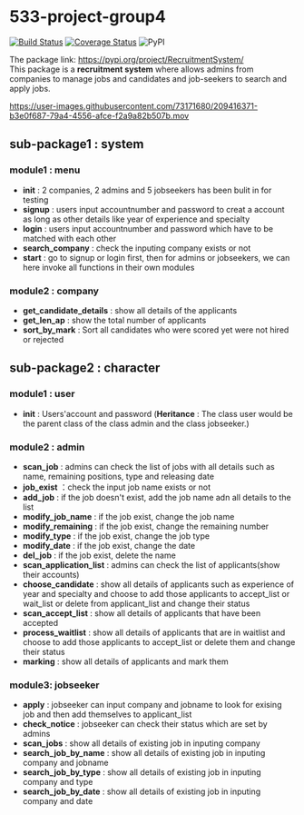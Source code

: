 # 533-project-group4

[![Build Status](https://app.travis-ci.com/bi9potato/533-project-group4-step3.svg?branch=main)](https://app.travis-ci.com/bi9potato/533-project-group4-step3)
[![Coverage Status](https://coveralls.io/repos/github/bi9potato/533-project-group4-step3/badge.svg?branch=main)](https://coveralls.io/github/bi9potato/533-project-group4-step3?branch=main)
![PyPI](https://img.shields.io/pypi/v/RecruitmentSystem?color=Green)

The package link: https://pypi.org/project/RecruitmentSystem/  
This package is a **recruitment system** where allows admins from companies to manage jobs and candidates and job-seekers to search and apply jobs.

https://user-images.githubusercontent.com/73171680/209416371-b3e0f687-79a4-4556-afce-f2a9a82b507b.mov

## sub-package1 : system
### module1 : menu
* **init** : 2 companies, 2 admins and 5 jobseekers has been bulit in for testing
* **signup** : users input accountnumber and password to creat a account as long as other details like year of experience and specialty
* **login** : users input accountnumber and password which have to be matched with each other
* **search_company** : check the inputing company exists or not
* **start** : go to signup or login first, then for admins or jobseekers, we can here invoke all functions in their own modules
### module2 : company
* **get_candidate_details** : show all details of the applicants
* **get_len_ap** : show the total number of applicants
* **sort_by_mark** : Sort all candidates who were scored yet were not hired or rejected
## sub-package2 : character
### module1 : user
* **init** : Users'account and password (**Heritance** : The class user would be the parent class of the class admin and the class jobseeker.)
### module2 : admin
* **scan_job** : admins can check the list of jobs with all details such as name, remaining positions, type and releasing date
* **job_exist** ：check the input job name exists or not
* **add_job** : if the job doesn't exist, add the job name adn all details to the list
* **modify_job_name** : if the job exist, change the job name
* **modify_remaining** : if the job exist, change the remaining number
* **modify_type** : if the job exist, change the job type
* **modify_date** : if the job exist, change the date
* **del_job** : if the job exist, delete the name
* **scan_application_list** : admins can check the list of applicants(show their accounts)
* **choose_candidate** : show all details of applicants such as experience of year and specialty and choose to add those applicants to accept_list or wait_list or delete from applicant_list and change their status
* **scan_accept_list** : show all details of applicants that have been accepted
* **process_waitlist** : show all details of applicants that are in waitlist and choose to add those applicants to accept_list or delete them and change their status
* **marking** : show all details of applicants and mark them
### module3: jobseeker
* **apply** : jobseeker can input company and jobname to look for exising job and then add themselves to applicant_list
* **check_notice** : jobseeker can check their status which are set by admins
* **scan_jobs** : show all details of existing job in inputing company
* **search_job_by_name** : show all details of existing job in inputing company and jobname
* **search_job_by_type** : show all details of existing job in inputing company and type
* **search_job_by_date** : show all details of existing job in inputing company and date


